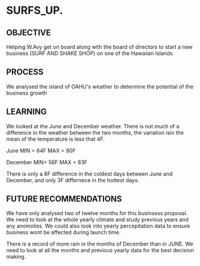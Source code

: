 # SURFS_UP.

## OBJECTIVE
Helping W.Avy get on board along with the board of directors to start a new business (SURF AND SHAKE SHOP) on one of the Hawaiian Islands

## PROCESS
We analysed the island of OAHU's weather to determine the potential of the business growth

## LEARNING
We looked at the June and December weather. There is not much of a difference in the weather between the two months, the variation isin the mean of the temperature is less that 4F.

June MIN    =   64F         MAX =   80F

December MIN=   56F         MAX =   83F

There is only a 8F difference in the coldest days between June and December, and only 3F differnece in the hottest days.

## FUTURE RECOMMENDATIONS
We have only analysed two of twelve months for this businsess proposal. We need to look at the whole yearly climate and study previous years and any anomolies. We could also look into yearly percepitation data to ensure business wont be affected during launch time.

There is a record of more rain in the months of December than in JUNE. We need to look at all the months and previous yearly data for the best decision making.


